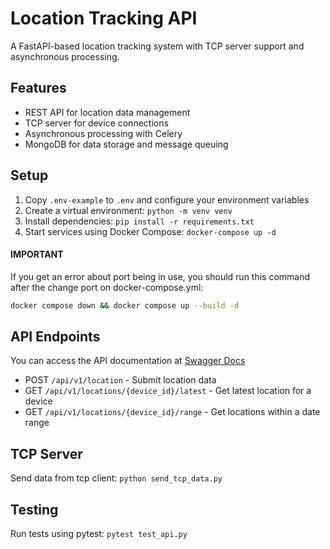# Location Tracking API
A FastAPI-based location tracking system with TCP server support and asynchronous processing.

## Features
- REST API for location data management
- TCP server for device connections
- Asynchronous processing with Celery
- MongoDB for data storage and message queuing

## Setup
1. Copy `.env-example` to `.env` and configure your environment variables
2. Create a virtual environment: `python -m venv venv`
3. Install dependencies: `pip install -r requirements.txt`
4. Start services using Docker Compose: `docker-compose up -d`

#### IMPORTANT
If you get an error about port being in use, you should run this command after the change port on docker-compose.yml:
```bash 
docker compose down && docker compose up --build -d
```

## API Endpoints
You can access the API documentation at [Swagger Docs](http://localhost:8000/docs)

- POST `/api/v1/location` - Submit location data
- GET `/api/v1/locations/{device_id}/latest` - Get latest location for a device
- GET `/api/v1/locations/{device_id}/range` - Get locations within a date range

## TCP Server
Send data from tcp client: `python send_tcp_data.py`

## Testing
Run tests using pytest: `pytest test_api.py`
